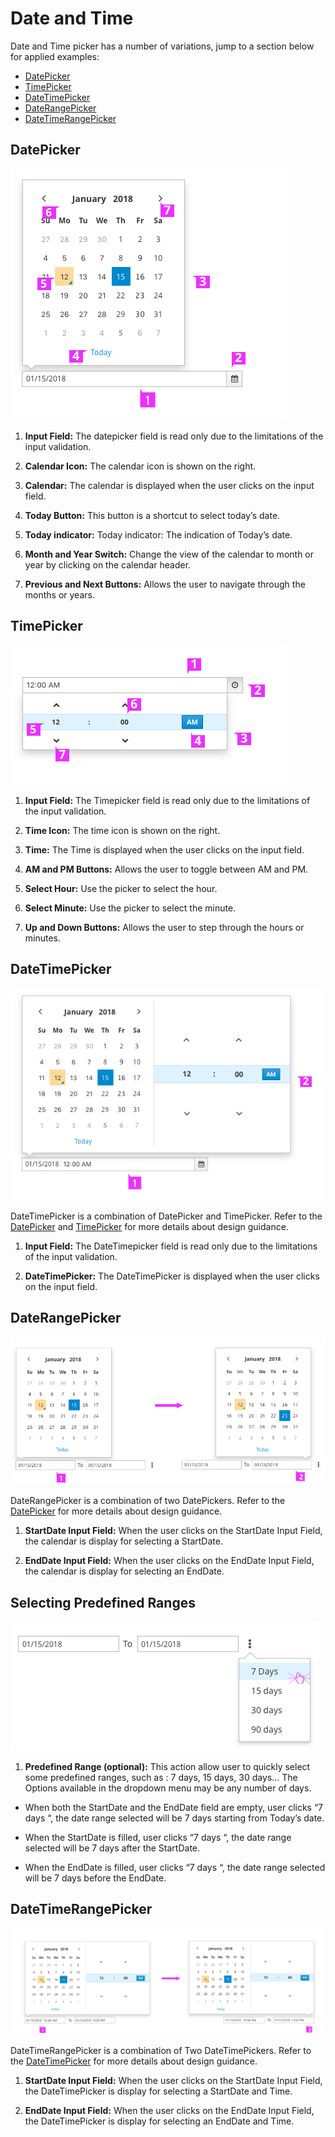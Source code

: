 # Date and Time
Date and Time picker has a number of variations, jump to a section below for applied examples:
* [DatePicker](#datepicker)
* [TimePicker](#timepicker)
* [DateTimePicker](#datetimepicker)
* [DateRangePicker](#daterangepicker)
* [DateTimeRangePicker](#datetimerangepicker)


## DatePicker

![DatePicker](img/datepicker-guidance.png)

1. **Input Field:** The datepicker field is read only due to the limitations of the input validation.

1. **Calendar Icon:** The calendar icon is shown on the right.

1. **Calendar:** The calendar is displayed when the user clicks on the input field.

1. **Today Button:** This button is a shortcut to select today’s date.

1. **Today indicator:** Today indicator: The indication of Today’s date.

1. **Month and Year Switch:** Change the view of the calendar to month or year by clicking on the calendar header.

1. **Previous and Next Buttons:** Allows the user to navigate through the months or years.

## TimePicker

![TimePicker](img/timepicker-guidance.png)

1. **Input Field:** The Timepicker field is read only due to the limitations of the input validation.

1. **Time Icon:** The time icon is shown on the right.

1. **Time:** The Time is displayed when the user clicks on the input field.

1. **AM and PM Buttons:** Allows the user to toggle between AM and PM.

1. **Select Hour:** Use the picker to select the hour.

1. **Select Minute:** Use the picker to select the minute.

1. **Up and Down Buttons:** Allows the user to step through the hours or minutes.

## DateTimePicker


![DateTimePicker](img/datetime-guidance.png)

DateTimePicker is a combination of DatePicker and TimePicker. Refer to the [DatePicker](#datepicker) and [TimePicker](#timepicker) for more details about design guidance.

1. **Input Field:** The DateTimepicker field is read only due to the limitations of the input validation.

1. **DateTimePicker:** The DateTimePicker is displayed when the user clicks on the input field.



## DateRangePicker

![DateRange](img/daterange-guidance.png)

DateRangePicker is a combination of two DatePickers. Refer to the [DatePicker](#datepicker) for more details about design guidance.
1. **StartDate Input Field:** When the user clicks on the StartDate Input Field, the calendar is display for selecting a StartDate.

1. **EndDate Input Field:** When the user clicks on the EndDate Input Field, the calendar is display for selecting an EndDate.


## Selecting Predefined Ranges

![Predefined Ranges](img/daterange-flexble.png)

1. **Predefined Range (optional):** This action allow user to quickly select some predefined ranges, such as : 7 days, 15 days, 30 days... The Options available in the  dropdown menu may be any number of days.

  - When both the StartDate and the EndDate field are empty, user clicks “7 days “, the date range selected will be 7 days starting from Today’s date.

  - When the StartDate is filled, user clicks “7 days “,  the date range selected  will be 7 days after the StartDate.

  - When the EndDate is filled, user clicks “7 days “, the date range selected  will be 7 days before the EndDate.

## DateTimeRangePicker

![DateTimeRangPicker](img/datetimerange-guidance.png)

DateTimeRangePicker is a combination of Two DateTimePickers. Refer to the [DateTimePicker](#datetimepicker) for more details about design guidance.

1. **StartDate Input Field:** When the user clicks on the StartDate Input Field, the DateTimePicker is display for selecting a StartDate and Time.

1. **EndDate Input Field:** When the user clicks on the EndDate Input Field, the DateTimePicker is display for selecting an EndDate and Time.
